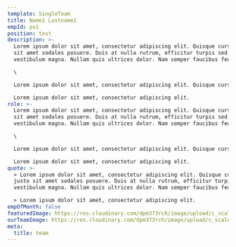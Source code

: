 ```yaml
---
template: SingleTeam
title: Name1 Lastname1
empId: px1
position: test
description: >-
  Lorem ipsum dolor sit amet, consectetur adipiscing elit. Quisque cursus justo
  sit amet sodales posuere. Duis at nulla rutrum, efficitur turpis sed,
  vestibulum magna. Nullam quis ultrices dolor. Nam semper faucibus feugiat.\

  \

  Lorem ipsum dolor sit amet, consectetur adipiscing elit. Quisque cursus justo sit amet sodales posuere. Duis at nulla rutrum, efficitur turpis sed, vestibulum magna. Nullam quis ultrices dolor. Nam semper faucibus feugiat.\

  Lorem ipsum dolor sit amet, consectetur adipiscing elit.
role: >-
  Lorem ipsum dolor sit amet, consectetur adipiscing elit. Quisque cursus justo
  sit amet sodales posuere. Duis at nulla rutrum, efficitur turpis sed,
  vestibulum magna. Nullam quis ultrices dolor. Nam semper faucibus feugiat.\

  \

  Lorem ipsum dolor sit amet, consectetur adipiscing elit. Quisque cursus justo sit amet sodales posuere. Duis at nulla rutrum, efficitur turpis sed, vestibulum magna. Nullam quis ultrices dolor. Nam semper faucibus feugiat.\

  Lorem ipsum dolor sit amet, consectetur adipiscing elit.
quote: >-
  > Lorem ipsum dolor sit amet, consectetur adipiscing elit. Quisque cursus
  justo sit amet sodales posuere. Duis at nulla rutrum, efficitur turpis sed,
  vestibulum magna. Nullam quis ultrices dolor. Nam semper faucibus feugiat.\

  > Lorem ipsum dolor sit amet, consectetur adipiscing elit.
empOfMonth: false
featuredImage: https://res.cloudinary.com/dpm373rch/image/upload/c_scale,f_auto,q_auto,w_auto/v1612512868/clients/Layer_1_1_fl5btz.png
ourTeamImage: https://res.cloudinary.com/dpm373rch/image/upload/c_scale,f_auto,q_auto,w_auto/v1612512837/clients/pretty-smiling-joyfully-female-with-fair-hair-dressed-casually-looking-with-satisfaction_1_xbfsgq.png
meta:
  title: team
---
```

